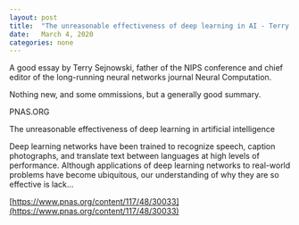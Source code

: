 ```yaml
---
layout: post
title:  "The unreasonable effectiveness of deep learning in AI - Terry Sejnowski"
date:   March 4, 2020
categories: none
---
```




A good essay by Terry Sejnowski, father of the NIPS conference and chief editor of the long-running neural networks journal Neural Computation. 

Nothing new, and some ommissions, but a generally good summary. 






PNAS.ORG

The unreasonable effectiveness of deep learning in artificial intelligence

Deep learning networks have been trained to recognize speech, caption photographs, and translate text between languages at high levels of performance. Although applications of deep learning networks to real-world problems have become ubiquitous, our understanding of why they are so effective is lack...





[https://www.pnas.org/content/117/48/30033](https://www.pnas.org/content/117/48/30033)



 

